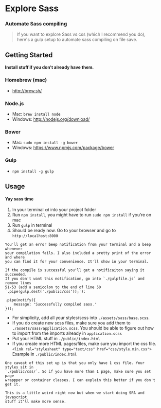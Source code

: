 # Explore Sass
### Automate Sass compiling

> If you want to explore Sass vs css (which I recommend you do), here's a
> gulp setup to automate sass compiling on file save.

## Getting Started
#### Install stuff if you don't already have them.

### Homebrew (mac)
- http://brew.sh/

### Node.js
- Mac: `brew install node`
- Windows: http://nodejs.org/download/

### Bower
- Mac: `sudo npm install -g bower`
- Windows: https://www.npmjs.com/package/bower

### Gulp
- `npm install -g gulp`

## Usage
#### Yay sass time

1. In your terminal `cd` into your project folder
2. Run `npm install`, you might have to run `sudo npm install` if you're on mac
3. Run `gulp` in terminal
4. Should be ready now. Go to your browser and go to `http://localhost:8000`

```
You'll get an error beep notification from your terminal and a beep whenever
your compilation fails. I also included a pretty print of the error and where
you can find it for your convenience. It'll show in your terminal.

If the compile is successful you'll get a notificaiton saying it succeeded.
If you don't want this notification, go into `./gulpfile.js` and remove lines
51-53 (add a semicolon to the end of line 50
`.pipe(gulp.dest('./public/css'));`):

.pipe(notify({
    message: 'Successfully compiled sass.'
}));
```

- For simplicity, add all your styles/scss into `./assets/sass/base.scss`.
- If you do create new scss files, make sure you add them to `./assets/sass/application.scss`. You should be able to figure out how to import from the imports already in `application.scss`
- Put your HTML stuff in `./public/index.html`
- If you create more HTML pages/files, make sure you import the css file. `<link rel="stylesheet" type="text/css" href="css/style.min.css">` Example in `./public/index.html`

```
One caveat of this set up is that you only have 1 css file. Your styles sit in
`./public/css/`. So if you have more than 1 page, make sure you set page
wrappper or container classes. I can explain this better if you don't get it.

This is a little weird right now but when we start doing SPA and javascript
stuff it'll make more sense.
```

